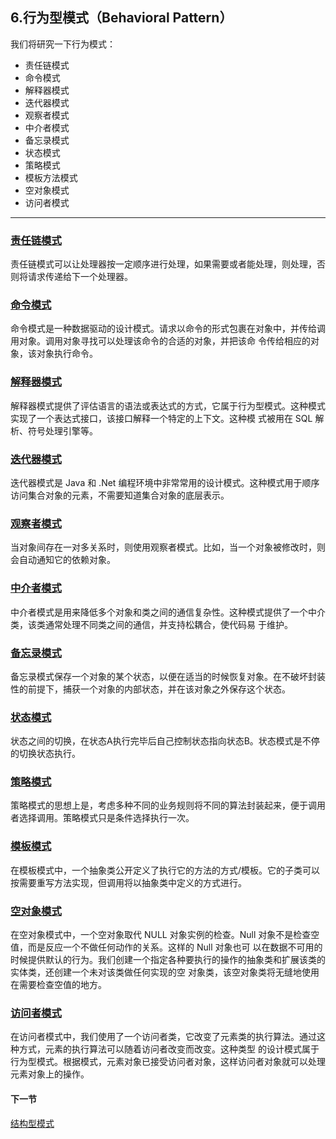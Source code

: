 ## 6.行为型模式（Behavioral Pattern）
我们将研究一下行为模式：
 - 责任链模式
 - 命令模式
 - 解释器模式
 - 迭代器模式
 - 观察者模式
 - 中介者模式
 - 备忘录模式
 - 状态模式
 - 策略模式
 - 模板方法模式
 - 空对象模式
 - 访问者模式

----

### [责任链模式](chainofresponsibility/6.1.ChainOfResponsibility.md)
责任链模式可以让处理器按一定顺序进行处理，如果需要或者能处理，则处理，否则将请求传递给下一个处理器。

### [命令模式](command/6.2.Command.md)
命令模式是一种数据驱动的设计模式。请求以命令的形式包裹在对象中，并传给调用对象。调用对象寻找可以处理该命令的合适的对象，并把该命
令传给相应的对象，该对象执行命令。

### [解释器模式](interpreter/6.3.Interpreter.md)
解释器模式提供了评估语言的语法或表达式的方式，它属于行为型模式。这种模式实现了一个表达式接口，该接口解释一个特定的上下文。这种模
式被用在 SQL 解析、符号处理引擎等。

### [迭代器模式](iterator/6.4.Iterator.md)
迭代器模式是 Java 和 .Net 编程环境中非常常用的设计模式。这种模式用于顺序访问集合对象的元素，不需要知道集合对象的底层表示。

### [观察者模式](observer/6.5.Observer.md)
当对象间存在一对多关系时，则使用观察者模式。比如，当一个对象被修改时，则会自动通知它的依赖对象。

### [中介者模式](mediator/6.6.Mediator.md)
中介者模式是用来降低多个对象和类之间的通信复杂性。这种模式提供了一个中介类，该类通常处理不同类之间的通信，并支持松耦合，使代码易
于维护。

### [备忘录模式](memento/6.7.Memento.md)
备忘录模式保存一个对象的某个状态，以便在适当的时候恢复对象。在不破坏封装性的前提下，捕获一个对象的内部状态，并在该对象之外保存这个状态。

### [状态模式](state/6.8.State.md)
状态之间的切换，在状态A执行完毕后自己控制状态指向状态B。状态模式是不停的切换状态执行。

### [策略模式](strategy/6.9.Strategy.md)
策略模式的思想上是，考虑多种不同的业务规则将不同的算法封装起来，便于调用者选择调用。策略模式只是条件选择执行一次。

### [模板模式](template/6.10.Template.md)
在模板模式中，一个抽象类公开定义了执行它的方法的方式/模板。它的子类可以按需要重写方法实现，但调用将以抽象类中定义的方式进行。

### [空对象模式](nullobject/6.11.NullObject.md)
在空对象模式中，一个空对象取代 NULL 对象实例的检查。Null 对象不是检查空值，而是反应一个不做任何动作的关系。这样的 Null 对象也可
以在数据不可用的时候提供默认的行为。我们创建一个指定各种要执行的操作的抽象类和扩展该类的实体类，还创建一个未对该类做任何实现的空
对象类，该空对象类将无缝地使用在需要检查空值的地方。

### [访问者模式](visitor/6.12.Visitor.md)
在访问者模式中，我们使用了一个访问者类，它改变了元素类的执行算法。通过这种方式，元素的执行算法可以随着访问者改变而改变。这种类型
的设计模式属于行为型模式。根据模式，元素对象已接受访问者对象，这样访问者对象就可以处理元素对象上的操作。

#### 下一节
[结构型模式](../structuralpattern/7.Structural%20Pattern.md)
